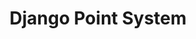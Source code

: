 ---
layout: post
title: Django Point System
summary: A point system that uses Django and QR codes to track membership and participation.
featured-img: django_points
categories: Python FOSS
type: project
link: github.com/saleguas/django-point-system
---